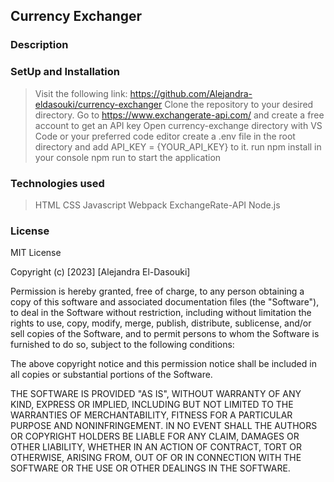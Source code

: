## Currency Exchanger

### Description

### SetUp and Installation

> Visit the following link: https://github.com/Alejandra-eldasouki/currency-exchanger
> Clone the repository to your desired directory.
> Go to https://www.exchangerate-api.com/ and create a free account to get an API key
> Open currency-exchange directory with VS Code or your preferred code editor
> create a .env file in the root directory and add API_KEY = {YOUR_API_KEY} to it.
> run npm install in your console
> npm run to start the application

### Technologies used

> HTML
> CSS
> Javascript
> Webpack
> ExchangeRate-API
> Node.js

### License

MIT License

Copyright (c) [2023] [Alejandra El-Dasouki]

Permission is hereby granted, free of charge, to any person obtaining a copy
of this software and associated documentation files (the "Software"), to deal
in the Software without restriction, including without limitation the rights
to use, copy, modify, merge, publish, distribute, sublicense, and/or sell
copies of the Software, and to permit persons to whom the Software is
furnished to do so, subject to the following conditions:

The above copyright notice and this permission notice shall be included in all
copies or substantial portions of the Software.

THE SOFTWARE IS PROVIDED "AS IS", WITHOUT WARRANTY OF ANY KIND, EXPRESS OR
IMPLIED, INCLUDING BUT NOT LIMITED TO THE WARRANTIES OF MERCHANTABILITY,
FITNESS FOR A PARTICULAR PURPOSE AND NONINFRINGEMENT. IN NO EVENT SHALL THE
AUTHORS OR COPYRIGHT HOLDERS BE LIABLE FOR ANY CLAIM, DAMAGES OR OTHER
LIABILITY, WHETHER IN AN ACTION OF CONTRACT, TORT OR OTHERWISE, ARISING FROM,
OUT OF OR IN CONNECTION WITH THE SOFTWARE OR THE USE OR OTHER DEALINGS IN THE
SOFTWARE.
